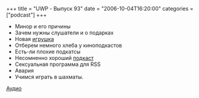 +++
title = "UWP - Выпуск 93"
date = "2006-10-04T16:20:00"
categories = ["podcast"]
+++


- Минор и его причины
- Зачем нужны слушатели и о подарках
- Новая [игрушка](http://picasaweb.google.com/umputun/Studio1N/photo#4981193663521816594)
- Отберем немного хлеба у киноподкастов
- Есть-ли плохие подкатсы
- Несомненно хороший [подкаст](http://tim-zaharison.russianpodcasting.ru/)
- Сексуальная программа для RSS
- Авария
- Учимся играть в шахматы.

[Аудио](https://podcast.umputun.com/media/ump_podcast93.mp3)
<audio src="https://podcast.umputun.com/media/ump_podcast93.mp3" preload="none">